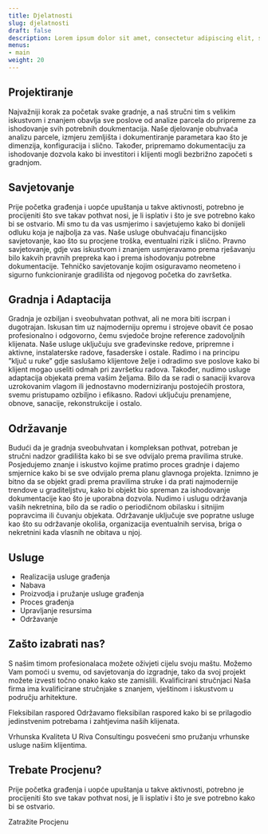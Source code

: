 ```yaml
---
title: Djelatnosti
slug: djelatnosti
draft: false
description: Lorem ipsum dolor sit amet, consectetur adipiscing elit, sed do eiusmod tempor incididunt ut labore et dolore magna aliqua. Ut enim ad minim veniam, quis nostrud exercitation ullamco laboris nisi ut aliquip ex ea commodo consequat.
menus: 
- main
weight: 20
---
```


## Projektiranje

Najvažniji korak za početak svake gradnje, a naš stručni tim s velikim iskustvom i znanjem obavlja sve poslove od analize parcela do pripreme za ishodovanje svih potrebnih doukmentacija. Naše djelovanje obuhvaća analizu parcele, izmjeru zemljišta i dokumentiranje parametara kao što je dimenzija, konfiguracija i slično. Također, pripremamo dokumentaciju za ishodovanje dozvola kako bi investitori i klijenti mogli bezbrižno započeti s gradnjom.

## Savjetovanje

Prije početka građenja i uopće upuštanja u takve aktivnosti, potrebno je procijeniti što sve takav pothvat nosi, je li isplativ i što je sve potrebno kako bi se ostvario. Mi smo tu da vas usmjerimo i savjetujemo kako bi donijeli odluku koja je najbolja za vas. Naše usluge obuhvaćaju financijsko savjetovanje, kao što su procjene troška, eventualni rizik i slično. Pravno savjetovanje, gdje vas iskustvom i znanjem usmjeravamo prema rješavanju bilo kakvih pravnih prepreka kao i prema ishodovanju potrebne dokumentacije. Tehničko savjetovanje kojim osiguravamo neometeno i sigurno funkcioniranje gradilišta od njegovog početka do završetka.

## Gradnja i Adaptacija

Gradnja je ozbiljan i sveobuhvatan pothvat, ali ne mora biti iscrpan i dugotrajan. Iskusan tim uz najmoderniju opremu i strojeve obavit će posao profesionalno i odgovorno, čemu svjedoče brojne reference zadovoljnih klijenata. Naše usluge uključuju sve građevinske redove, pripremne i aktivne, instalaterske radove, fasaderske i ostale. Radimo i na principu ”ključ u ruke” gdje saslušamo klijentove želje i odradimo sve poslove kako bi klijent mogao useliti odmah pri završetku radova. Također, nudimo usluge adaptacija objekata prema vašim željama. Bilo da se radi o sanaciji kvarova uzrokovanim vlagom ili jednostavno moderniziranju postojećih prostora, svemu pristupamo ozbiljno i efikasno. Radovi uključuju prenamjene, obnove, sanacije, rekonstrukcije i ostalo.

## Održavanje

Budući da je gradnja sveobuhvatan i kompleksan pothvat, potreban je stručni nadzor gradilišta kako bi se sve odvijalo prema pravilima struke. Posjedujemo znanje i iskustvo kojime pratimo proces gradnje i dajemo smjernice kako bi se sve odvijalo prema planu glavnoga projekta. Iznimno je bitno da se objekt gradi prema pravilima struke i da prati najmodernije trendove u graditeljstvu, kako bi objekt bio spreman za ishodovanje dokumentacije kao što je uporabna dozvola. Nudimo i uslugu održavanja vaših nekretnina, bilo da se radio o periodičnom obilasku i sitnijim popravcima ili čuvanju objekata. Održavanje uključuje sve popratne usluge kao što su održavanje okoliša, organizacija eventualnih servisa, briga o nekretnini kada vlasnih ne obitava u njoj.

## Usluge

- Realizacija usluge građenja
- Nabava
- Proizvodja i pružanje usluge građenja
- Proces građenja
- Upravljanje resursima
- Održavanje

## Zašto izabrati nas?

S našim timom profesionalaca možete oživjeti cijelu svoju maštu. Možemo Vam pomoći u svemu, od savjetovanja do izgradnje, tako da svoj projekt možete izvesti točno onako kako ste zamislili.
Kvalificirani stručnjaci
Naša firma ima kvalificirane stručnjake s znanjem, vještinom i iskustvom u području arhitekture.

Fleksibilan raspored
Održavamo fleksibilan raspored kako bi se prilagodio jedinstvenim potrebama i zahtjevima naših klijenata.

Vrhunska Kvaliteta
U Riva Consultingu posvećeni smo pružanju vrhunske usluge našim klijentima.

## Trebate Procjenu?

Prije početka građenja i uopće upuštanja u takve aktivnosti, potrebno je procijeniti što sve takav pothvat nosi, je li isplativ i što je sve potrebno kako bi se ostvario. 

Zatražite Procjenu